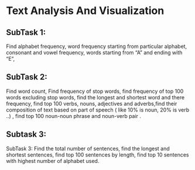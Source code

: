 # Text Analysis And Visualization

## SubTask 1: 
Find alphabet frequency, word frequency starting from particular alphabet, consonant and vowel frequency, words starting from “A” and ending with “E”, 

## SubTask 2:
Find word count, Find frequency of stop words, find frequency of top 100 words excluding stop words, find the longest and shortest word and there frequency, find top 100 verbs, nouns, adjectives and adverbs,find their composition of text based on part of speech ( like 10% is noun, 20% is verb ..) , find top 100 noun-noun phrase and noun-verb pair .

## Subtask 3:
SubTask 3: Find the total number of sentences, find the longest and shortest sentences, find top 100 sentences by length, find top 10 sentences with highest number of alphabet used. 



